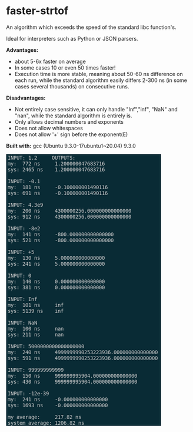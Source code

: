# faster-strtof
An algorithm which exceeds the speed of the standard libc function's.

Ideal for interpreters such as Python or JSON parsers.

**Advantages:**
* about  5-6x faster on average
* In some cases 10 or even 50 times faster!
* Execution time is more stable, meaning about 50-60 ns difference on each run, while the standard algorithm easily differs 2-300 ns (in some cases several thousands) on consecutive runs.

**Disadvantages:**
* Not entirely case sensitive, it can only handle "Inf","inf", "NaN" and "nan", while the standard algorithm is entirely is.
* Only allows decimal numbers and exponents
* Does not allow whitespaces
* Does not allow '+' sign before the exponent(E)

**Built with:**
gcc (Ubuntu 9.3.0-17ubuntu1~20.04) 9.3.0

![outcome](https://raw.githubusercontent.com/theQuetzalcoatl/faster-strtof/main/Screenshot%20from%202021-09-01%2018-56-02.png)
